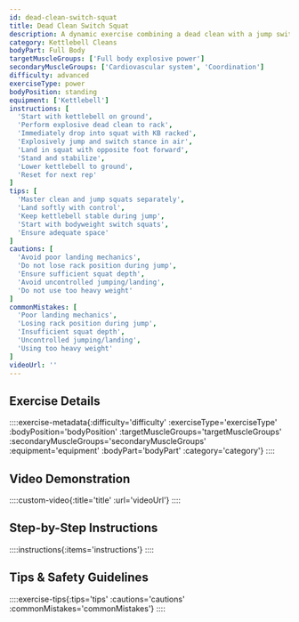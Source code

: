 ```yaml
---
id: dead-clean-switch-squat
title: Dead Clean Switch Squat
description: A dynamic exercise combining a dead clean with a jump switch squat, developing explosive power in both vertical and horizontal planes while challenging coordination and reactive strength.
category: Kettlebell Cleans
bodyPart: Full Body
targetMuscleGroups: ['Full body explosive power']
secondaryMuscleGroups: ['Cardiovascular system', 'Coordination']
difficulty: advanced
exerciseType: power
bodyPosition: standing
equipment: ['Kettlebell']
instructions: [
  'Start with kettlebell on ground',
  'Perform explosive dead clean to rack',
  'Immediately drop into squat with KB racked',
  'Explosively jump and switch stance in air',
  'Land in squat with opposite foot forward',
  'Stand and stabilize',
  'Lower kettlebell to ground',
  'Reset for next rep'
]
tips: [
  'Master clean and jump squats separately',
  'Land softly with control',
  'Keep kettlebell stable during jump',
  'Start with bodyweight switch squats',
  'Ensure adequate space'
]
cautions: [
  'Avoid poor landing mechanics',
  'Do not lose rack position during jump',
  'Ensure sufficient squat depth',
  'Avoid uncontrolled jumping/landing',
  'Do not use too heavy weight'
]
commonMistakes: [
  'Poor landing mechanics',
  'Losing rack position during jump',
  'Insufficient squat depth',
  'Uncontrolled jumping/landing',
  'Using too heavy weight'
]
videoUrl: ''
---
```


## Exercise Details

::::exercise-metadata{:difficulty='difficulty' :exerciseType='exerciseType' :bodyPosition='bodyPosition' :targetMuscleGroups='targetMuscleGroups' :secondaryMuscleGroups='secondaryMuscleGroups' :equipment='equipment' :bodyPart='bodyPart' :category='category'}
::::

## Video Demonstration

::::custom-video{:title='title' :url='videoUrl'}
::::

## Step-by-Step Instructions

::::instructions{:items='instructions'}
::::

## Tips & Safety Guidelines

::::exercise-tips{:tips='tips' :cautions='cautions' :commonMistakes='commonMistakes'}
::::

